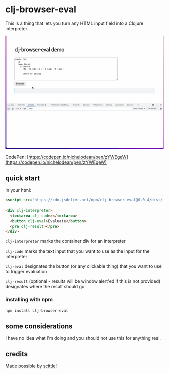 # clj-browser-eval

This is a thing that lets you turn any HTML input field into a Clojure interpreter.

![clj-browser-eval.gif](./example/clj-browser-eval.gif)

CodePen: [https://codepen.io/nichelodean/pen/zYWEgeW](https://codepen.io/nichelodean/pen/zYWEgeW)

## quick start

In your html:
```html
<script src="https://cdn.jsdelivr.net/npm/clj-browser-eval@0.0.4/dist/index.js"></script>

<div clj-interpreter>
  <textarea clj-code></textarea>
  <button clj-eval>Evaluate</button>
  <pre clj-result></pre>
</div>
```

`clj-interpreter` marks the container div for an interpreter

`clj-code` marks the text input that you want to use as the input for the interpreter

`clj-eval` designates the button (or any clickable thing) that you want to use to trigger evaluation

`clj-result` (optional - results will be window.alert'ed if this is not provided) designates where the result should go

### installing with npm

```bash
npm install clj-browser-eval
```

## some considerations

I have no idea what I'm doing and you should not use this for anything real.

## credits

Made possible by [scittle](https://github.com/babashka/scittle)!
